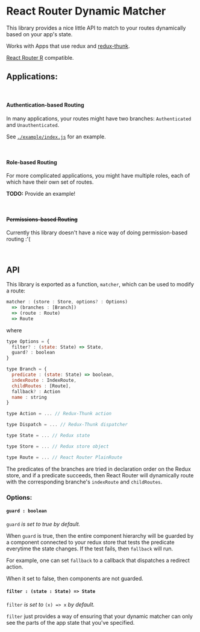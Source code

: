 # React Router Dynamic Matcher

This library provides a nice little API to match to your routes dynamically based on your app's state. 

Works with Apps that use redux and [redux-thunk](https://github.com/gaearon/redux-thunk).

[React Router R](https://github.com/sleexyz/react-router-r) compatible.

## Applications:

</br>

#### Authentication-based Routing
In many applications, your routes might have two branches: `Authenticated` and `Unauthenticated`.


See [`./example/index.js`](./example/index.js) for an example.

</br>

#### Role-based Routing
For more complicated applications, you might have multiple roles, each of which have their own set of routes.

**TODO:** Provide an example!

</br>

#### ~~Permissions-based Routing~~
Currently this library doesn't have a nice way of doing permission-based routing :'(

</br>

## API
This library is exported as a function, `matcher`, which can be used to modify a route:

```js
matcher : (store : Store, options? : Options) 
  => (branches : [Branch]) 
  => (route : Route) 
  => Route

```

where


```js
type Options = {
  filter? : (state: State) => State,
  guard? : boolean
}

type Branch = {
  predicate : (state: State) => boolean,
  indexRoute : IndexRoute,
  childRoutes : [Route],
  fallback? : Action
  name : string
}
```

```js
type Action = ... // Redux-Thunk action

type Dispatch = ... // Redux-Thunk dispatcher

type State = ... // Redux state

type Store = ... // Redux store object

type Route = ... // React Router PlainRoute

```

The predicates of the branches are tried in declaration order on the Redux store, and if a predicate succeeds, then React Router will dynamically route with the corresponding branche's `indexRoute` and `childRoutes`.

### Options:

#### `guard : boolean`

`guard` *is set to true by default.*

When `guard` is true, then the entire component hierarchy will be guarded by a component connected to your redux store that tests the predicate everytime the state changes. 
If the test fails, then `fallback` will run.

For example, one can set `fallback` to a callback that dispatches a redirect action.

When it set to false, then components are not guarded.

#### `filter : (state : State) => State`

`filter` *is set to* `(x) => x` *by default.*

`filter` just provides a way of ensuring that your dynamic matcher can only see the parts of the app state that you've specified.
